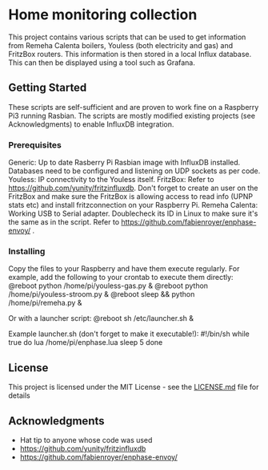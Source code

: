 # Home monitoring collection

This project contains various scripts that can be used to get information from Remeha Calenta boilers, Youless (both electricity and gas) and FritzBox routers. This information is then stored in a local Influx database. This can then be displayed using a tool such as Grafana.

## Getting Started

These scripts are self-sufficient and are proven to work fine on a Raspberry Pi3 running Rasbian. The scripts are mostly modified existing projects (see Acknowledgments) to enable InfluxDB integration.

### Prerequisites

Generic: Up to date Rasberry Pi Rasbian image with InfluxDB installed. Databases need to be configured and listening on UDP sockets as per code.
Youless: IP connectivity to the Youless itself.
FritzBox: Refer to https://github.com/yunity/fritzinfluxdb. Don't forget to create an user on the FritzBox and make sure the FritzBox is allowing access to read info (UPNP stats etc) and install fritzconnection on your Raspberry Pi.
Remeha Calenta: Working USB to Serial adapter. Doublecheck its ID in Linux to make sure it's the same as in the script. Refer to https://github.com/fabienroyer/enphase-envoy/ .

### Installing

Copy the files to your Raspberry and have them execute regularly. For example, add the following to your crontab to execute them directly:
@reboot python /home/pi/youless-gas.py &
@reboot python /home/pi/youless-stroom.py &
@reboot sleep && python /home/pi/remeha.py &


Or with a launcher script:
@reboot sh /etc/launcher.sh &

Example launcher.sh (don't forget to make it executable!):
#!/bin/sh
while true
do
lua /home/pi/enphase.lua
sleep 5
done


## License

This project is licensed under the MIT License - see the [LICENSE.md](LICENSE.md) file for details

## Acknowledgments

* Hat tip to anyone whose code was used
* https://github.com/yunity/fritzinfluxdb
* https://github.com/fabienroyer/enphase-envoy/


